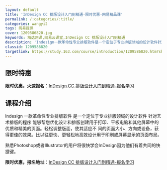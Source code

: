 ```yaml
---
layout: default
title: 'InDesign CC 排版设计入门到精通-限时优惠-网易精品课'
permalink: /:categories/:title/
categories: wangyi2
tags: 网易提供
cover: 1209586820.jpg
keywords: 精选网课,网易云课堂,InDesign CC 排版设计入门到精通
description: 'Indesign一款革命性专业排版软件是一个定位于专业排版领域的设计软件针对艺术排版的程序能够帮您优化设计和排版创建用于'
classid: 1209586820
targetlink: https://study.163.com/course/introduction/1209586820.htm?share=1&shareId=1025206652&utm_campaign=share&utm_medium=iphoneShare&utm_source=&utm_u=1025206652
---
```


## 限时特惠

**限时优惠，火速报名**：[InDesign CC 排版设计入门到精通-报名学习](https://study.163.com/course/introduction/1209586820.htm?share=1&shareId=1025206652&utm_campaign=share&utm_medium=iphoneShare&utm_source=&utm_u=1025206652)

## 课程介绍

Indesign 一款革命性专业排版软件 是一个定位于专业排版领域的设计软件 针对艺术排版的程序 能够帮您优化设计和排版创建用于打印、平板电脑和其他屏幕中的优质和精美的页面。轻松调整版面，使其适应不 同的页面大小、方向或设备，获得更佳的效果。比以往更快、更轻松地高效设计用于印刷或屏幕显示的页面布局。

熟悉Photoshop或者Illustrator的用户将很快学会InDesign因为他们有着共同的快捷键。

**限时优惠，报名地址**：[InDesign CC 排版设计入门到精通-报名学习](https://study.163.com/course/introduction/1209586820.htm?share=1&shareId=1025206652&utm_campaign=share&utm_medium=iphoneShare&utm_source=&utm_u=1025206652)

